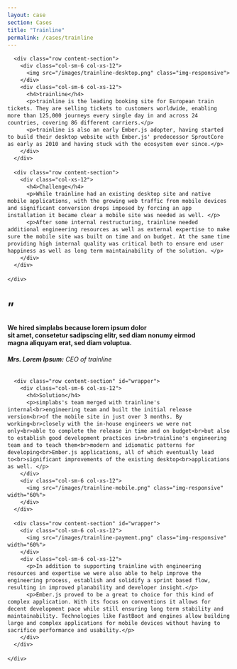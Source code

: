 ```yaml
---
layout: case
section: Cases
title: "Trainline"
permalink: /cases/trainline
---
```

<div class="container" id="main-section">
  <div class="row">
    <div class="col-md-10 col-md-offset-1 col-sm-12">

      <div class="row content-section">
        <div class="col-sm-6 col-xs-12">
          <img src="/images/trainline-desktop.png" class="img-responsive">
        </div>
        <div class="col-sm-6 col-xs-12">
          <h4>trainline</h4>
          <p>trainline is the leading booking site for European train tickets. They are selling tickets to customers worldwide, enabling more than 125,000 journeys every single day in and across 24 countries, covering 86 different carriers.</p>
          <p>trainline is also an early Ember.js adopter, having started to build their desktop website with Ember.js' predecessor SproutCore as early as 2010 and having stuck with the ecosystem ever since.</p>
        </div>
      </div>
      
      <div class="row content-section">
        <div class="col-xs-12">
          <h4>Challenge</h4>
          <p>While trainline had an existing desktop site and native mobile applications, with the growing web traffic from mobile devices and significant conversion drops imposed by forcing an app installation it became clear a mobile site was needed as well. </p>
          <p>After some internal restructuring, trainline needed additional engineering resources as well as external expertise to make sure the mobile site was built on time and on budget. At the same time providing high internal quality was critical both to ensure end user happiness as well as long term maintainability of the solution. </p>
        </div>
      </div>

    </div>
  </div>
</div>

<div class="secondary-banner quote-banner">
  <div class="container">
    <div class="row">
      <div class="col-md-10 col-md-offset-1col-xs-12">
        <h1>&rdquo;</h1>
        <h4>We hired simplabs because lorem ipsum dolor<br> sit amet, consetetur sadipscing elitr, sed diam nonumy eirmod<br> magna aliquyam erat, sed diam voluptua.</h4>
        <h6><strong>Mrs. Lorem Ipsum:</strong> CEO of trainline</h6>
      </div>
    </div>
  </div>
</div>

<div class="container" id="main-section">
  <div class="row">
    <div class="col-md-10 col-md-offset-1 col-sm-12">

      <div class="row content-section" id="wrapper">
        <div class="col-sm-6 col-xs-12">
          <h4>Solution</h4>
          <p>simplabs's team merged with trainline's internal<br>engineering team and built the initial release version<br>of the mobile site in just over 3 months. By working<br>closely with the in-house engineers we were not only<br>able to complete the release in time and on budget<br>but also to establish good development practices in<br>trainline's engineering team and to teach them<br>modern and idiomatic patterns for developing<br>Ember.js applications, all of which eventually lead to<br>significant improvements of the existing desktop<br>applications as well. </p>
        </div>
        <div class="col-sm-6 col-xs-12">
          <img src="/images/trainline-mobile.png" class="img-responsive" width="60%">
        </div>
      </div>
      
      <div class="row content-section" id="wrapper">
        <div class="col-sm-6 col-xs-12">
          <img src="/images/trainline-payment.png" class="img-responsive" width="60%">
        </div>
        <div class="col-sm-6 col-xs-12">
          <p>In addition to supporting trainline with engineering resources and expertise we were also able to help improve the engineering process, establish and solidify a sprint based flow, resulting in improved planability and developer insight.</p>
          <p>Ember.js proved to be a great to choice for this kind of complex application. With its focus on conventions it allows for decent development pace while still ensuring long term stability and maintainability. Technologies like FastBoot and engines allow building large and complex applications for mobile devices without having to sacrifice performance and usability.</p>
        </div>
      </div>

    </div>
  </div>
</div>